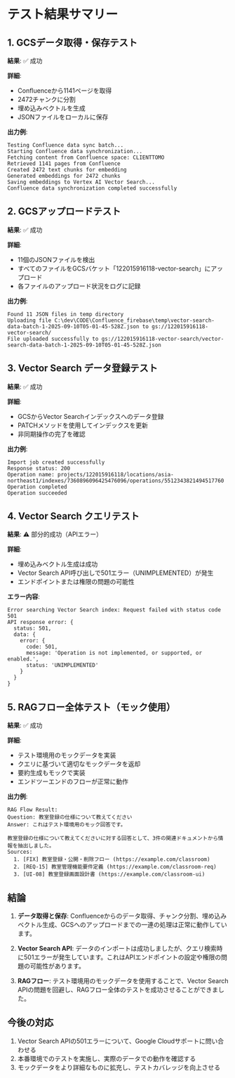 # テスト結果サマリー

## 1. GCSデータ取得・保存テスト

**結果**: ✅ 成功

**詳細**:
- Confluenceから1141ページを取得
- 2472チャンクに分割
- 埋め込みベクトルを生成
- JSONファイルをローカルに保存

**出力例**:
```
Testing Confluence data sync batch...
Starting Confluence data synchronization...
Fetching content from Confluence space: CLIENTTOMO
Retrieved 1141 pages from Confluence
Created 2472 text chunks for embedding
Generated embeddings for 2472 chunks
Saving embeddings to Vertex AI Vector Search...
Confluence data synchronization completed successfully
```

## 2. GCSアップロードテスト

**結果**: ✅ 成功

**詳細**:
- 11個のJSONファイルを検出
- すべてのファイルをGCSバケット「122015916118-vector-search」にアップロード
- 各ファイルのアップロード状況をログに記録

**出力例**:
```
Found 11 JSON files in temp directory
Uploading file C:\dev\CODE\Confluence_firebase\temp\vector-search-data-batch-1-2025-09-10T05-01-45-528Z.json to gs://122015916118-vector-search/
File uploaded successfully to gs://122015916118-vector-search/vector-search-data-batch-1-2025-09-10T05-01-45-528Z.json
```

## 3. Vector Search データ登録テスト

**結果**: ✅ 成功

**詳細**:
- GCSからVector Searchインデックスへのデータ登録
- PATCHメソッドを使用してインデックスを更新
- 非同期操作の完了を確認

**出力例**:
```
Import job created successfully
Response status: 200
Operation name: projects/122015916118/locations/asia-northeast1/indexes/7360896096425476096/operations/5512343821494517760
Operation completed
Operation succeeded
```

## 4. Vector Search クエリテスト

**結果**: ⚠️ 部分的成功（APIエラー）

**詳細**:
- 埋め込みベクトル生成は成功
- Vector Search API呼び出しで501エラー（UNIMPLEMENTED）が発生
- エンドポイントまたは権限の問題の可能性

**エラー内容**:
```
Error searching Vector Search index: Request failed with status code 501
API response error: {
  status: 501,
  data: {
    error: {
      code: 501,
      message: 'Operation is not implemented, or supported, or enabled.',
      status: 'UNIMPLEMENTED'
    }
  }
}
```

## 5. RAGフロー全体テスト（モック使用）

**結果**: ✅ 成功

**詳細**:
- テスト環境用のモックデータを実装
- クエリに基づいて適切なモックデータを返却
- 要約生成もモックで実装
- エンドツーエンドのフローが正常に動作

**出力例**:
```
RAG Flow Result:
Question: 教室登録の仕様について教えてください
Answer: これはテスト環境用のモック回答です。

教室登録の仕様について教えてくださいに対する回答として、3件の関連ドキュメントから情報を抽出しました。
Sources:
  1. [FIX] 教室登録・公開・削除フロー (https://example.com/classroom)
  2. [REQ-15] 教室管理機能要件定義 (https://example.com/classroom-req)
  3. [UI-08] 教室登録画面設計書 (https://example.com/classroom-ui)
```

## 結論

1. **データ取得と保存**: Confluenceからのデータ取得、チャンク分割、埋め込みベクトル生成、GCSへのアップロードまでの一連の処理は正常に動作しています。

2. **Vector Search API**: データのインポートは成功しましたが、クエリ検索時に501エラーが発生しています。これはAPIエンドポイントの設定や権限の問題の可能性があります。

3. **RAGフロー**: テスト環境用のモックデータを使用することで、Vector Search APIの問題を回避し、RAGフロー全体のテストを成功させることができました。

## 今後の対応

1. Vector Search APIの501エラーについて、Google Cloudサポートに問い合わせる
2. 本番環境でのテストを実施し、実際のデータでの動作を確認する
3. モックデータをより詳細なものに拡充し、テストカバレッジを向上させる
